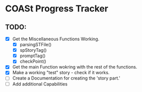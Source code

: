# COASt Progress Tracker

## TODO:
- [x] Get the Miscellaneous Functions Working.
  - [x] parsingSTFile()
  - [x] spStoryTag()
  - [x] promptTag()
  - [x] checkPoint()
- [x] Get the main Function wokring with the rest of the functions.
- [x] Make a working "test" story - check if it works.
- [ ] Create a Documentation for creating the 'story part.'
- [ ] Add additional Capabilities